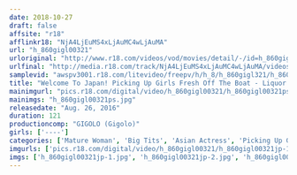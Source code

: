 ```yaml
---
date: 2018-10-27
draft: false
affsite: "r18"
afflinkr18: "NjA4LjEuMS4xLjAuMC4wLjAuMA"
url: "h_860gigl00321"
urloriginal: "http://www.r18.com/videos/vod/movies/detail/-/id=h_860gigl00321"
urlfinal: "http://media.r18.com/track/NjA4LjEuMS4xLjAuMC4wLjAuMA/videos/vod/movies/detail/-/id=h_860gigl00321"
samplevid: "awspv3001.r18.com/litevideo/freepv/h/h_8/h_860gigl321/h_860gigl321_dmb_w.mp4"
title: "Welcome To Japan! Picking Up Girls Fresh Off The Boat - Liquor And An Aphrodisiac Makes These Foreign Beauties Easy"
mainimgurl: "pics.r18.com/digital/video/h_860gigl00321/h_860gigl00321ps.jpg"
mainimgs: "h_860gigl00321ps.jpg"
releasedate: "Aug. 26, 2016"
duration: 121
productioncomp: "GIGOLO (Gigolo)"
girls: ['----']
categories: ['Mature Woman', 'Big Tits', 'Asian Actress', 'Picking Up Girls', 'Cheating Wife', 'Hi-Def']
imgurls: ['pics.r18.com/digital/video/h_860gigl00321/h_860gigl00321jp-1.jpg', 'pics.r18.com/digital/video/h_860gigl00321/h_860gigl00321jp-2.jpg', 'pics.r18.com/digital/video/h_860gigl00321/h_860gigl00321jp-3.jpg', 'pics.r18.com/digital/video/h_860gigl00321/h_860gigl00321jp-4.jpg', 'pics.r18.com/digital/video/h_860gigl00321/h_860gigl00321jp-5.jpg', 'pics.r18.com/digital/video/h_860gigl00321/h_860gigl00321jp-6.jpg', 'pics.r18.com/digital/video/h_860gigl00321/h_860gigl00321jp-7.jpg', 'pics.r18.com/digital/video/h_860gigl00321/h_860gigl00321jp-8.jpg', 'pics.r18.com/digital/video/h_860gigl00321/h_860gigl00321jp-9.jpg', 'pics.r18.com/digital/video/h_860gigl00321/h_860gigl00321jp-10.jpg', 'pics.r18.com/digital/video/h_860gigl00321/h_860gigl00321jp-11.jpg', 'pics.r18.com/digital/video/h_860gigl00321/h_860gigl00321jp-12.jpg', 'pics.r18.com/digital/video/h_860gigl00321/h_860gigl00321jp-13.jpg', 'pics.r18.com/digital/video/h_860gigl00321/h_860gigl00321jp-14.jpg', 'pics.r18.com/digital/video/h_860gigl00321/h_860gigl00321jp-15.jpg', 'pics.r18.com/digital/video/h_860gigl00321/h_860gigl00321jp-16.jpg', 'pics.r18.com/digital/video/h_860gigl00321/h_860gigl00321jp-17.jpg', 'pics.r18.com/digital/video/h_860gigl00321/h_860gigl00321jp-18.jpg', 'pics.r18.com/digital/video/h_860gigl00321/h_860gigl00321jp-19.jpg', 'pics.r18.com/digital/video/h_860gigl00321/h_860gigl00321jp-20.jpg']
imgs: ['h_860gigl00321jp-1.jpg', 'h_860gigl00321jp-2.jpg', 'h_860gigl00321jp-3.jpg', 'h_860gigl00321jp-4.jpg', 'h_860gigl00321jp-5.jpg', 'h_860gigl00321jp-6.jpg', 'h_860gigl00321jp-7.jpg', 'h_860gigl00321jp-8.jpg', 'h_860gigl00321jp-9.jpg', 'h_860gigl00321jp-10.jpg', 'h_860gigl00321jp-11.jpg', 'h_860gigl00321jp-12.jpg', 'h_860gigl00321jp-13.jpg', 'h_860gigl00321jp-14.jpg', 'h_860gigl00321jp-15.jpg', 'h_860gigl00321jp-16.jpg', 'h_860gigl00321jp-17.jpg', 'h_860gigl00321jp-18.jpg', 'h_860gigl00321jp-19.jpg', 'h_860gigl00321jp-20.jpg']
---
```

